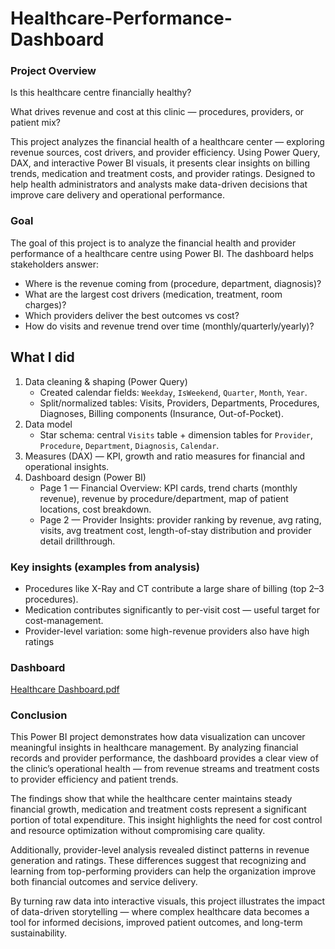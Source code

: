 # Healthcare-Performance-Dashboard

### Project Overview
Is this healthcare centre financially healthy?

What drives revenue and cost at this clinic — procedures, providers, or patient mix?

This project analyzes the financial health of a healthcare center — exploring revenue sources, cost drivers, and provider efficiency. Using Power Query, DAX, and interactive Power BI visuals, it presents clear insights on billing trends, medication and treatment costs, and provider ratings. Designed to help health administrators and analysts make data-driven decisions that improve care delivery and operational performance.

### Goal
The goal of this project is to analyze the financial health and provider performance of a healthcare centre using Power BI. The dashboard helps stakeholders answer:
- Where is the revenue coming from (procedure, department, diagnosis)?
- What are the largest cost drivers (medication, treatment, room charges)?
- Which providers deliver the best outcomes vs cost?
- How do visits and revenue trend over time (monthly/quarterly/yearly)?

## What I did
1. Data cleaning & shaping (Power Query)   
   - Created calendar fields: `Weekday`, `IsWeekend`, `Quarter`, `Month`, `Year`.  
   - Split/normalized tables: Visits, Providers, Departments, Procedures, Diagnoses, Billing components (Insurance, Out-of-Pocket).  
2. Data model  
   - Star schema: central `Visits` table + dimension tables for `Provider`, `Procedure`, `Department`, `Diagnosis`, `Calendar`.  
3. Measures (DAX) — KPI, growth and ratio measures for financial and operational insights.  
4. Dashboard design (Power BI)
   - Page 1 — Financial Overview: KPI cards, trend charts (monthly revenue), revenue by procedure/department, map of patient locations, cost breakdown.  
   - Page 2 — Provider Insights: provider ranking by revenue, avg rating, visits, avg treatment cost, length-of-stay distribution and provider detail drillthrough.  

 ### Key insights (examples from analysis)
- Procedures like X-Ray and CT contribute a large share of billing (top 2–3 procedures). 
- Medication contributes significantly to per-visit cost — useful target for cost-management. 
- Provider-level variation: some high-revenue providers also have high ratings

### Dashboard
[Healthcare Dashboard.pdf](https://github.com/user-attachments/files/22762279/Healthcare.Dashboard.pdf)

### Conclusion
This Power BI project demonstrates how data visualization can uncover meaningful insights in healthcare management. By analyzing financial records and provider performance, the dashboard provides a clear view of the clinic’s operational health — from revenue streams and treatment costs to provider efficiency and patient trends.

The findings show that while the healthcare center maintains steady financial growth, medication and treatment costs represent a significant portion of total expenditure. This insight highlights the need for cost control and resource optimization without compromising care quality.

Additionally, provider-level analysis revealed distinct patterns in revenue generation and ratings. These differences suggest that recognizing and learning from top-performing providers can help the organization improve both financial outcomes and service delivery.

By turning raw data into interactive visuals, this project illustrates the impact of data-driven storytelling — where complex healthcare data becomes a tool for informed decisions, improved patient outcomes, and long-term sustainability.
  
